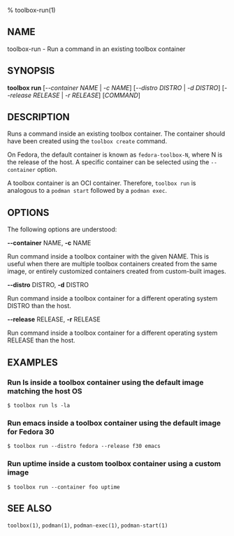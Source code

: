 % toolbox-run(1)

## NAME
toolbox\-run - Run a command in an existing toolbox container

## SYNOPSIS
**toolbox run** [*--container NAME* | *-c NAME*]
            [*--distro DISTRO* | *-d DISTRO*]
            [*--release RELEASE* | *-r RELEASE*]
            [*COMMAND*]

## DESCRIPTION

Runs a command inside an existing toolbox container. The container should have
been created using the `toolbox create` command.

On Fedora, the default container is known as `fedora-toolbox-N`, where N is
the release of the host. A specific container can be selected using the
`--container` option.

A toolbox container is an OCI container. Therefore, `toolbox run` is analogous
to a `podman start` followed by a `podman exec`.

## OPTIONS ##

The following options are understood:

**--container** NAME, **-c** NAME

Run command inside a toolbox container with the given NAME. This is useful
when there are multiple toolbox containers created from the same image, or
entirely customized containers created from custom-built images.

**--distro** DISTRO, **-d** DISTRO

Run command inside a toolbox container for a different operating system DISTRO
than the host.

**--release** RELEASE, **-r** RELEASE

Run command inside a toolbox container for a different operating system
RELEASE than the host.

## EXAMPLES

### Run ls inside a toolbox container using the default image matching the host OS

```
$ toolbox run ls -la
```

### Run emacs inside a toolbox container using the default image for Fedora 30

```
$ toolbox run --distro fedora --release f30 emacs
```

### Run uptime inside a custom toolbox container using a custom image

```
$ toolbox run --container foo uptime
```

## SEE ALSO

`toolbox(1)`, `podman(1)`, `podman-exec(1)`, `podman-start(1)`
